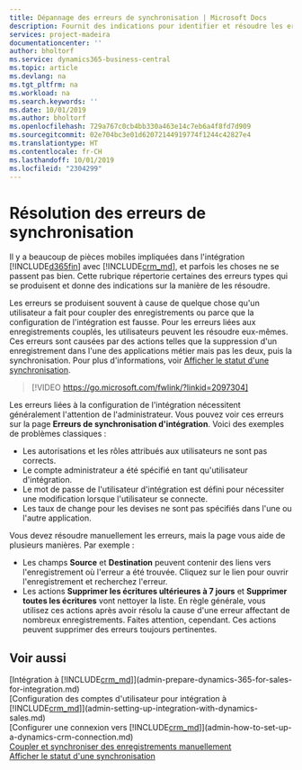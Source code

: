 ```yaml
---
title: Dépannage des erreurs de synchronisation | Microsoft Docs
description: Fournit des indications pour identifier et résoudre les erreurs de synchronisation.
services: project-madeira
documentationcenter: ''
author: bholtorf
ms.service: dynamics365-business-central
ms.topic: article
ms.devlang: na
ms.tgt_pltfrm: na
ms.workload: na
ms.search.keywords: ''
ms.date: 10/01/2019
ms.author: bholtorf
ms.openlocfilehash: 729a767c0cb4bb330a463e14c7eb6a4f8fd7d909
ms.sourcegitcommit: 02e704bc3e01d62072144919774f1244c42827e4
ms.translationtype: HT
ms.contentlocale: fr-CH
ms.lasthandoff: 10/01/2019
ms.locfileid: "2304299"
---
```

# <a name="troubleshooting-synchronization-errors"></a>Résolution des erreurs de synchronisation
Il y a beaucoup de pièces mobiles impliquées dans l'intégration [!INCLUDE[d365fin](includes/d365fin_md.md)] avec [!INCLUDE[crm_md](includes/crm_md.md)], et parfois les choses ne se passent pas bien. Cette rubrique répertorie certaines des erreurs types qui se produisent et donne des indications sur la manière de les résoudre.

Les erreurs se produisent souvent à cause de quelque chose qu'un utilisateur a fait pour coupler des enregistrements ou parce que la configuration de l'intégration est fausse. Pour les erreurs liées aux enregistrements couplés, les utilisateurs peuvent les résoudre eux-mêmes. Ces erreurs sont causées par des actions telles que la suppression d'un enregistrement dans l'une des applications métier mais pas les deux, puis la synchronisation. Pour plus d'informations, voir [Afficher le statut d'une synchronisation](admin-how-to-view-synchronization-status.md).

> [!VIDEO https://go.microsoft.com/fwlink/?linkid=2097304]

Les erreurs liées à la configuration de l'intégration nécessitent généralement l'attention de l'administrateur. Vous pouvez voir ces erreurs sur la page **Erreurs de synchronisation d'intégration**. Voici des exemples de problèmes classiques :  
  
* Les autorisations et les rôles attribués aux utilisateurs ne sont pas corrects.  
* Le compte administrateur a été spécifié en tant qu'utilisateur d'intégration.  
* Le mot de passe de l'utilisateur d'intégration est défini pour nécessiter une modification lorsque l'utilisateur se connecte.  
* Les taux de change pour les devises ne sont pas spécifiés dans l'une ou l'autre application.  
  
Vous devez résoudre manuellement les erreurs, mais la page vous aide de plusieurs manières. Par exemple :  

* Les champs **Source** et **Destination** peuvent contenir des liens vers l'enregistrement où l'erreur a été trouvée. Cliquez sur le lien pour ouvrir l'enregistrement et recherchez l'erreur.  
* Les actions **Supprimer les écritures ultérieures à 7 jours** et **Supprimer toutes les écritures** vont nettoyer la liste. En règle générale, vous utilisez ces actions après avoir résolu la cause d'une erreur affectant de nombreux enregistrements. Faites attention, cependant. Ces actions peuvent supprimer des erreurs toujours pertinentes.

## <a name="see-also"></a>Voir aussi
[Intégration à [!INCLUDE[crm_md](includes/crm_md.md)]](admin-prepare-dynamics-365-for-sales-for-integration.md)  
[Configuration des comptes d'utilisateur pour intégration à [!INCLUDE[crm_md](includes/crm_md.md)]](admin-setting-up-integration-with-dynamics-sales.md)  
[Configurer une connexion vers [!INCLUDE[crm_md](includes/crm_md.md)]](admin-how-to-set-up-a-dynamics-crm-connection.md)  
[Coupler et synchroniser des enregistrements manuellement](admin-how-to-couple-and-synchronize-records-manually.md)  
[Afficher le statut d'une synchronisation](admin-how-to-view-synchronization-status.md)  